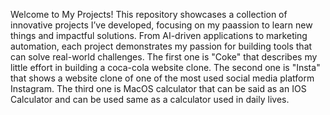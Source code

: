Welcome to My Projects! This repository showcases a collection of innovative projects I’ve developed, focusing on my paassion to learn new things and impactful solutions. From AI-driven applications to marketing automation, each project demonstrates my passion for building tools that can solve real-world challenges.
The first one is "Coke" that describes my little effort in building a coca-cola website clone.
The second one is "Insta" that shows a website clone of one of the most used social media platform Instagram.
The third one is MacOS calculator that can be said as an IOS Calculator and can be used same as a calculator used in daily lives.
